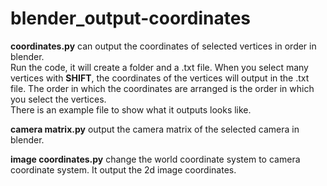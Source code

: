 # blender_output-coordinates
**coordinates.py** can output the coordinates of selected vertices in order in blender.  
Run the code, it will create a folder and a .txt file. When you select many vertices with **SHIFT**, the coordinates of the vertices will output in the .txt file. The order in which the coordinates are arranged is the order in which you select the vertices.  
There is an example file to show what it outputs looks like.

**camera matrix.py** output the camera matrix of the selected camera in blender.

**image coordinates.py** change the world coordinate system to camera coordinate system. It output the 2d image coordinates.
